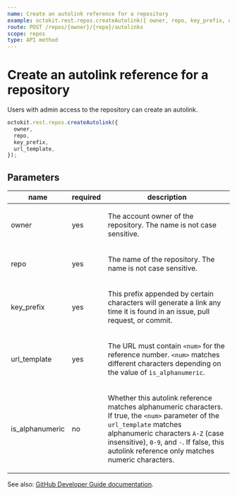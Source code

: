 ```yaml
---
name: Create an autolink reference for a repository
example: octokit.rest.repos.createAutolink({ owner, repo, key_prefix, url_template })
route: POST /repos/{owner}/{repo}/autolinks
scope: repos
type: API method
---
```


# Create an autolink reference for a repository

Users with admin access to the repository can create an autolink.

```js
octokit.rest.repos.createAutolink({
  owner,
  repo,
  key_prefix,
  url_template,
});
```

## Parameters

<table>
  <thead>
    <tr>
      <th>name</th>
      <th>required</th>
      <th>description</th>
    </tr>
  </thead>
  <tbody>
    <tr><td>owner</td><td>yes</td><td>

The account owner of the repository. The name is not case sensitive.

</td></tr>
<tr><td>repo</td><td>yes</td><td>

The name of the repository. The name is not case sensitive.

</td></tr>
<tr><td>key_prefix</td><td>yes</td><td>

This prefix appended by certain characters will generate a link any time it is found in an issue, pull request, or commit.

</td></tr>
<tr><td>url_template</td><td>yes</td><td>

The URL must contain `<num>` for the reference number. `<num>` matches different characters depending on the value of `is_alphanumeric`.

</td></tr>
<tr><td>is_alphanumeric</td><td>no</td><td>

Whether this autolink reference matches alphanumeric characters. If true, the `<num>` parameter of the `url_template` matches alphanumeric characters `A-Z` (case insensitive), `0-9`, and `-`. If false, this autolink reference only matches numeric characters.

</td></tr>
  </tbody>
</table>

See also: [GitHub Developer Guide documentation](https://docs.github.com/v3/repos#create-an-autolink).
